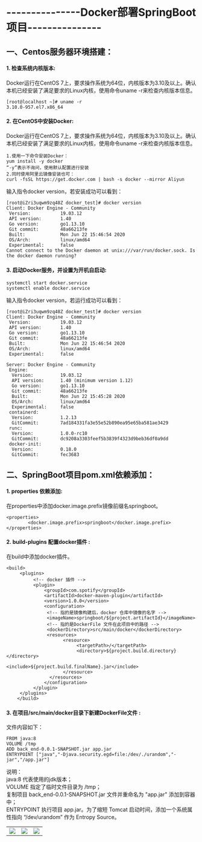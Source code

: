 # ---------------Docker部署SpringBoot项目---------------

## 一、Centos服务器环境搭建： </br>


#### 1. 检查系统内核版本: </br>
Docker运行在CentOS 7上，要求操作系统为64位，内核版本为3.10及以上。确认本机已经安装了满足要求的Linux内核，使用命令uname -r来检查内核版本信息。
```
[root@localhost ~]# uname -r
3.10.0-957.el7.x86_64
```

#### 2. 在CentOS中安装Docker: </br>
Docker运行在CentOS 7上，要求操作系统为64位，内核版本为3.10及以上。确认本机已经安装了满足要求的Linux内核，使用命令uname -r来检查内核版本信息。
```
1.使用一下命令安装Docker：
yum install -y docker
“-y”表示不询问，使用默认配置进行安装
2.同时使用阿里云镜像安装也可：
curl -fsSL https://get.docker.com | bash -s docker --mirror Aliyun
```

输入指令docker version，若安装成功可以看到：
```
[root@iZri3uqwm9zq48Z docker_test]# docker version
Client: Docker Engine - Community
 Version:           19.03.12
 API version:       1.40
 Go version:        go1.13.10
 Git commit:        48a66213fe
 Built:             Mon Jun 22 15:46:54 2020
 OS/Arch:           linux/amd64
 Experimental:      false
Cannot connect to the Docker daemon at unix:///var/run/docker.sock. Is the docker daemon running?
```

#### 3. 启动Docker服务，并设置为开机自启动: </br>

```
systemctl start docker.service
systemctl enable docker.service
```

输入指令docker version，若运行成功可以看到：
```
[root@iZri3uqwm9zq48Z docker_test]# docker version
Client: Docker Engine - Community
 Version:           19.03.12
 API version:       1.40
 Go version:        go1.13.10
 Git commit:        48a66213fe
 Built:             Mon Jun 22 15:46:54 2020
 OS/Arch:           linux/amd64
 Experimental:      false

Server: Docker Engine - Community
 Engine:
  Version:          19.03.12
  API version:      1.40 (minimum version 1.12)
  Go version:       go1.13.10
  Git commit:       48a66213fe
  Built:            Mon Jun 22 15:45:28 2020
  OS/Arch:          linux/amd64
  Experimental:     false
 containerd:
  Version:          1.2.13
  GitCommit:        7ad184331fa3e55e52b890ea95e65ba581ae3429
 runc:
  Version:          1.0.0-rc10
  GitCommit:        dc9208a3303feef5b3839f4323d9beb36df0a9dd
 docker-init:
  Version:          0.18.0
  GitCommit:        fec3683
```


## 二、SpringBoot项目pom.xml依赖添加： </br>

#### 1. properties 依赖添加: </br>
在properties中添加docker.image.prefix镜像前缀名springboot。
```
<properties>
        <docker.image.prefix>springboot</docker.image.prefix>
</properties>
```

#### 2. build-plugins 配置docker插件 : </br>
在build中添加docker插件。
```
<build>
     <plugins>
          <!-- docker 插件 -->
          <plugin>
              <groupId>com.spotify</groupId>
              <artifactId>docker-maven-plugin</artifactId>
              <version>1.0.0</version>
              <configuration>
               <!-- 指的是镜像构建后，docker 仓库中镜像的名字 -->
               <imageName>springboot/${project.artifactId}</imageName>
               <!-- 指的是DockerFile 文件在此项目中的路径 -->
               <dockerDirectory>src/main/docker</dockerDirectory>
               <resources>
                     <resource>
                          <targetPath>/</targetPath>
                          <directory>${project.build.directory}</directory>
                          <include>${project.build.finalName}.jar</include>
                     </resource>
                </resources>
              </configuration>
          </plugin>
     </plugins>
	</build>
```

#### 3. 在项目/src/main/docker目录下新建DockerFile文件 : </br>

文件内容如下：
```
FROM java:8 
VOLUME /tmp 
ADD back_end-0.0.1-SNAPSHOT.jar app.jar
ENTRYPOINT ["java","-Djava.security.egd=file:/dev/./urandom","-jar","/app.jar"]
```
说明：</br>
java:8 代表使用的jdk版本；</br>
VOLUME 指定了临时文件目录为 /tmp；</br>
复制项目 back_end-0.0.1-SNAPSHOT.jar 文件并重命名为 "app.jar" 添加到容器中；</br>
ENTRYPOINT 执行项目 app.jar。为了缩短 Tomcat 启动时间，添加一个系统属性指向 “/dev/urandom” 作为 Entropy Source。</br>

<table>
    <tr>
        <td ><center><img src="../images/1.IDEA下SpringBoot项目以Jar方式部署/Docker部署-pom.xml文件添加properties依赖.jpg"></center></td>
        <td ><center><img src="../images/1.IDEA下SpringBoot项目以Jar方式部署/Docker部署-pom.xml文件添加plugin插件.jpg"></center></td>
        <td ><center><img src="../images/1.IDEA下SpringBoot项目以Jar方式部署/Docker部署-项目新建DockerFile.jpg"></center></td>
    </tr>
</table>
